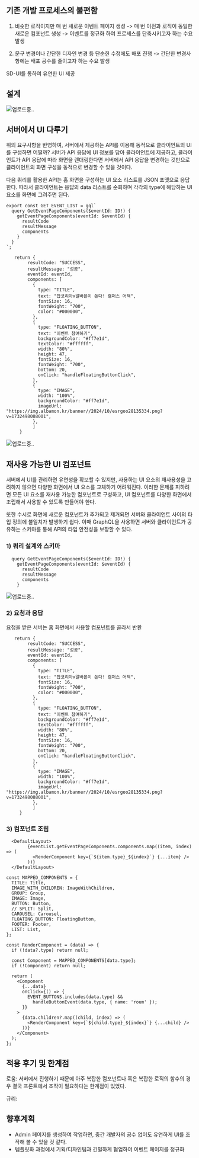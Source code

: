
## 기존 개발 프로세스의 불편함
1) 비슷한 로직이지만 매 번 새로운 이벤트 페이지 생성
   -> 매 번 이전과 로직이 동일한 새로운 컴포넌트 생성
   -> 이벤트를 정규화 하여 프로세스를 단축시키고자 하는 수요 발생

2) 문구 변경이나 간단한 디자인 변경 등 단순한 수정에도 배포 진행
   -> 간단한 변경사항에는 배포 공수를 줄이고자 하는 수요 발생

SD-UI를 통하여 유연한 UI 제공

## 설계

![업로드중..](blob:https://velog.io/ad66ff79-5516-4477-b49c-7fa16ca17991)

## 서버에서 UI 다루기

위의 요구사항을 반영하여, 서버에서 제공하는 API를 이용해 동적으로 클라이언트의 UI를 구성하면 어떨까? 서버가 API 응답에 UI 정보를 담아 클라이언트에 제공하고, 클라이언트가 API 응답에 따라 화면을 렌더링한다면 서버에서 API 응답을 변경하는 것만으로 클라이언트의 화면 구성을 동적으로 변경할 수 있을 것이다.

다음 쿼리를 활용한 API는 홈 화면을 구성하는 UI 요소 리스트를 JSON 포맷으로 응답한다.
따라서 클라이언트는 응답의 data 리스트를 순회하며 각각의 type에 해당하는 UI 요소를 화면에 그려주면 된다.

```
export const GET_EVENT_LIST = gql`
  query GetEventPageComponents($eventId: ID!) {
    getEventPageComponents(eventId: $eventId) {
      resultCode
      resultMessage
      components
    }
  }
`;
```

```
   return {
        resultCode: "SUCCESS",
        resultMessage: "성공",
        eventId: eventId,
        components: [
          {
            type: "TITLE",
            text: "잡코리아x알바몬이 쏜다! 캠퍼스 어택",
            fontSize: 16,
            fontWeight: "700",
            color: "#000000",
          },
          {
            type: "FLOATING_BUTTON",
            text: "이벤트 참여하기",
            backgroundColor: "#ff7e1d",
            textColor: "#ffffff",
            width: "80%",
            height: 47,
            fontSize: 16,
            fontWeight: "700",
            bottom: 20,
            onClick: "handleFloatingButtonClick",
          },
          {
            type: "IMAGE",
            width: "100%",
            backgroundColor: "#ff7e1d",
            imageUrl: "https://img.albamon.kr/banner//2024/10/esrgoo28135334.png?v=1732498088001",
          },
          ]
     }
```

![업로드중..](blob:https://velog.io/fa5884c8-225b-4748-b769-eb0f4a502f3f)

## 재사용 가능한 UI 컴포넌트
서버에서 UI를 관리하면 유연성을 확보할 수 있지만, 사용하는 UI 요소의 재사용성을 고려하지 않으면 다양한 화면에서 UI 요소를 교체하기 어려워진다. 이러한 문제를 피하려면 모든 UI 요소를 재사용 가능한 컴포넌트로 구성하고, UI 컴포넌트를 다양한 화면에서 조립해서 사용할 수 있도록 만들어야 한다.

또한 수시로 화면에 새로운 컴포넌트가 추가되고 제거되면 서버와 클라이언트 사이의 타입 정의에 불일치가 발생하기 쉽다. 이때 GraphQL을 사용하면 서버와 클라이언트가 공유하는 스키마를 통해 API의 타입 안전성을 보장할 수 있다.



### 1) 쿼리 설계와 스키마
```
  query GetEventPageComponents($eventId: ID!) {
    getEventPageComponents(eventId: $eventId) {
      resultCode
      resultMessage
      components
    }
```

![업로드중..](blob:https://velog.io/1b5cf72f-0458-4430-8bd8-ddcb38da9fa6)



### 2) 요청과 응답

요청을 받은 서버는 홈 화면에서 사용할 컴포넌트를 골라서 반환

```
   return {
        resultCode: "SUCCESS",
        resultMessage: "성공",
        eventId: eventId,
        components: [
          {
            type: "TITLE",
            text: "잡코리아x알바몬이 쏜다! 캠퍼스 어택",
            fontSize: 16,
            fontWeight: "700",
            color: "#000000",
          },
          {
            type: "FLOATING_BUTTON",
            text: "이벤트 참여하기",
            backgroundColor: "#ff7e1d",
            textColor: "#ffffff",
            width: "80%",
            height: 47,
            fontSize: 16,
            fontWeight: "700",
            bottom: 20,
            onClick: "handleFloatingButtonClick",
          },
          {
            type: "IMAGE",
            width: "100%",
            backgroundColor: "#ff7e1d",
            imageUrl: "https://img.albamon.kr/banner//2024/10/esrgoo28135334.png?v=1732498088001",
          },
          ]
     }
```

### 3) 컴포넌트 조립

```
  <DefaultLayout>
        {eventList.getEventPageComponents.components.map((item, index) => (
          <RenderComponent key={`${item.type}_${index}`} {...item} />
        ))}
  </DefaultLayout>
```

```
const MAPPED_COMPONENTS = {
  TITLE: Title,
  IMAGE_WITH_CHILDREN: ImageWithChildren,
  GROUP: Group,
  IMAGE: Image,
  BUTTON: Button,
  // SPLIT: Split,
  CAROUSEL: Carousel,
  FLOATING_BUTTON: FloatingButton,
  FOOTER: Footer,
  LIST: List,
};

const RenderComponent = (data) => {
  if (!data?.type) return null;

  const Component = MAPPED_COMPONENTS[data.type];
  if (!Component) return null;

  return (
    <Component
      {...data}
      onClick={() => {
        EVENT_BUTTONS.includes(data.type) &&
          handleButtonEvent(data.type, { name: 'roum' });
      }}
    >
      {data.children?.map((child, index) => (
        <RenderComponent key={`${child.type}_${index}`} {...child} />
      ))}
    </Component>
  );
};
```


## 적용 후기 및 한계점

로움: 서버에서 진행하기 때문에 아주 복잡한 컴포넌트나 혹은 복잡한 로직의 함수의 경우 결국 프론트에서 조작이 필요하다는 한계점이 있었다.


규리:

## 향후계획
- Admin 페이지를 생성하여 작업하면, 중간 개발자의 공수 없이도 유연하게 UI를 조작해 볼 수 있을 것 같다.
- 템플릿화 과정에서 기획/디자인팀과 긴밀하게 협업하여 이벤트 페이지를 정규화